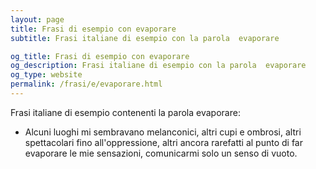 ```yaml
---
layout: page
title: Frasi di esempio con evaporare 
subtitle: Frasi italiane di esempio con la parola  evaporare

og_title: Frasi di esempio con evaporare 
og_description: Frasi italiane di esempio con la parola  evaporare
og_type: website
permalink: /frasi/e/evaporare.html
---
```


Frasi italiane di esempio contenenti la parola evaporare:


- Alcuni luoghi mi sembravano melanconici, altri cupi e ombrosi, altri spettacolari fino all'oppressione, altri ancora rarefatti al punto di far evaporare le mie sensazioni, comunicarmi solo un senso di vuoto.
